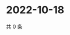 # 2022-10-18

共 0 条

<!-- BEGIN WEIBO -->
<!-- 最后更新时间 Tue Oct 18 2022 22:34:21 GMT+0800 (China Standard Time) -->

<!-- END WEIBO -->

